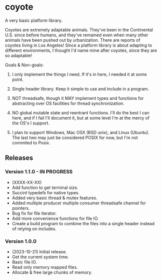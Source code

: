 # coyote

A very basic platform library.

Coyotes are extremely adaptable animals. They've been in the Continental U.S. since before humans, and they've remained even
when many other animals have been pushed out by urbanization. There are reports of coyotes living in Los Angeles! Since a
platform library is about adapting to different environments, I thought I'd name mine after coyotes, since they are so 
adaptable!

Goals & Non-goals:
 1. I only implement the things I need. If it's in here, I needed it at some point.

 2. Single header library. Keep it simple to use and include in a program.

 3. NOT threadsafe, though it MAY implement types and functions for abstracting over OS facilities for thread 
    synchronization.

 4. NO global mutable state and reentrant functions. I'll do the best I can here, and if I fail I'll document it, but at
    some level I'm at the mercy of the OS's I support.
 
 5. I plan to support Windows, Mac OSX (BSD unix), and Linux (Ubuntu). The last two may just be considered POSIX for now, 
    but I'm not commited to Posix.

## Releases

### Version 1.1.0 - IN PROGRESS
  - (XXXX-XX-XX)
  - Add function to get terminal size.
  - Succint typedefs for native types.
  - Added very basic thread & mutex features.
  - Added multiple producer multiple consumer threadsafe channel for pointers.
  - Bug fix for file iterator.
  - Add more convenience functions for file IO.
  - Create a build program to combine the files into a single header instead of relying on includes.

### Version 1.0.0
  - (2023-10-21) Initial release.
  - Get the current system time.
  - Basic file IO.
  - Read only memory mapped files.
  - Allocate & free large chunks of memory.


